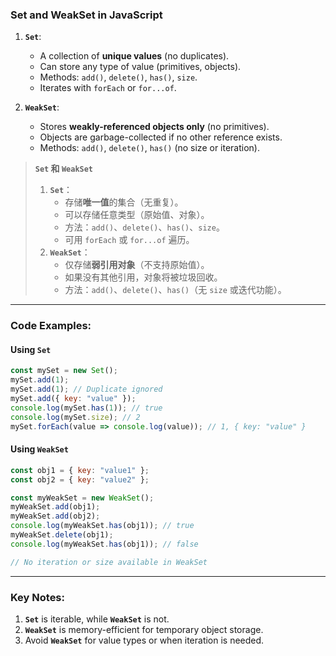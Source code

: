 ### Set and WeakSet in JavaScript

<audio src="..\..\mp3\`Set`_ A collec.mp3"></audio>

1. **`Set`**:
   - A collection of **unique values** (no duplicates).
   - Can store any type of value (primitives, objects).
   - Methods: `add()`, `delete()`, `has()`, `size`.
   - Iterates with `forEach` or `for...of`.

2. **`WeakSet`**:
   - Stores **weakly-referenced objects only** (no primitives).
   - Objects are garbage-collected if no other reference exists.
   - Methods: `add()`, `delete()`, `has()` (no size or iteration).

> **`Set` 和 `WeakSet`**  
>
> <audio src="..\..\mp3\`Set`：  存储唯一值的集.mp3"></audio>
>
> 1. **`Set`**：  
>    - 存储**唯一值**的集合（无重复）。  
>    - 可以存储任意类型（原始值、对象）。  
>    - 方法：`add()`、`delete()`、`has()`、`size`。  
>    - 可用 `forEach` 或 `for...of` 遍历。  
> 2. **`WeakSet`**：  
>    - 仅存储**弱引用对象**（不支持原始值）。  
>    - 如果没有其他引用，对象将被垃圾回收。  
>    - 方法：`add()`、`delete()`、`has()`（无 `size` 或迭代功能）。

---

### Code Examples:

<audio src="..\..\mp3\这段代码展示了`Set`和`W.mp3"></audio>

#### **Using `Set`**
```javascript
const mySet = new Set();
mySet.add(1);
mySet.add(1); // Duplicate ignored
mySet.add({ key: "value" });
console.log(mySet.has(1)); // true
console.log(mySet.size); // 2
mySet.forEach(value => console.log(value)); // 1, { key: "value" }
```

#### **Using `WeakSet`**
```javascript
const obj1 = { key: "value1" };
const obj2 = { key: "value2" };

const myWeakSet = new WeakSet();
myWeakSet.add(obj1);
myWeakSet.add(obj2);
console.log(myWeakSet.has(obj1)); // true
myWeakSet.delete(obj1);
console.log(myWeakSet.has(obj1)); // false

// No iteration or size available in WeakSet
```

---

### Key Notes:

<audio src="..\..\mp3\1. __`Set`__ is.mp3"></audio>

1. **`Set`** is iterable, while **`WeakSet`** is not.  
2. **`WeakSet`** is memory-efficient for temporary object storage.  
3. Avoid **`WeakSet`** for value types or when iteration is needed.
